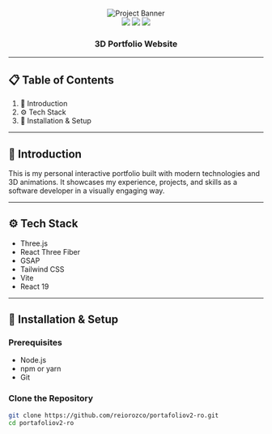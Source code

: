 <div align="center">
  <br />
  <img src="public/images/readme.png" alt="Project Banner" />
  <br />

  <div>
    <img src="https://img.shields.io/badge/-Three.js-black?style=for-the-badge&logo=three.js&logoColor=white" />
    <img src="https://img.shields.io/badge/-GSAP-88CE02?style=for-the-badge&logo=greensock&logoColor=white" />
    <img src="https://img.shields.io/badge/-Tailwind_CSS-38B2AC?style=for-the-badge&logo=tailwind-css&logoColor=white" />
  </div>

<h3 align="center">3D Portfolio Website</h3>
</div>

---

## 📋 Table of Contents

1. 🚀 Introduction
2. ⚙️ Tech Stack
3. 🔧 Installation & Setup

---

## 🚀 Introduction

This is my personal interactive portfolio built with modern technologies and 3D animations. It showcases my experience, projects, and skills as a software developer in a visually engaging way.

---

## ⚙️ Tech Stack

- Three.js
- React Three Fiber
- GSAP
- Tailwind CSS
- Vite
- React 19

---

## 🔧 Installation & Setup

### Prerequisites

- Node.js
- npm or yarn
- Git

### Clone the Repository

```bash
git clone https://github.com/reiorozco/portafoliov2-ro.git
cd portafoliov2-ro
